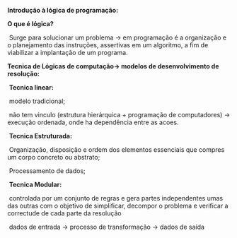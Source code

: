 **Introdução à lógica de programação:**

**O que é lógica?**

​		Surge para solucionar um problema -> em programação é a organização e o planejamento das instruções, assertivas em um algoritmo, a fim de viabilizar a implantação de um programa.

**Tecnica de Lógicas de computação-> modelos de desenvolvimento de resolução:**

​	**Tecnica linear:** 

​		modelo tradicional;

​		não tem vinculo (estrutura hierárquica + programação de computadores) -> execução ordenada, onde ha dependência entre as acoes. 

​	**Tecnica Estruturada:**

​		Organização, disposição e ordem dos elementos essenciais que compres um corpo concreto ou abstrato;

​		Processamento de dados;

​	**Tecnica Modular:**

​		controlada por um conjunto de regras e gera partes independentes umas das outras com o objetivo de simplificar, decompor o problema e verificar a correctude de cada parte da resolução 

​		dados de entrada -> processo de transformação -> dados de saída  